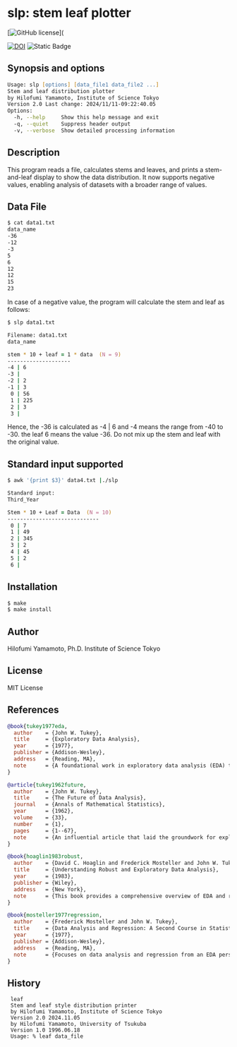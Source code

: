 # slp: stem leaf plotter

[![GitHub license](https://img.shields.io/github/license/yamagen/slp)](

[![DOI](https://zenodo.org/badge/883773387.svg)](https://doi.org/10.5281/zenodo.14061335)
![Static Badge](https://img.shields.io/badge/github-repository-blue?logo=github)

## Synopsis and options

```zsh
Usage: slp [options] [data_file1 data_file2 ...]
Stem and leaf distribution plotter
by Hilofumi Yamamoto, Institute of Science Tokyo
Version 2.0 Last change: 2024/11/11-09:22:40.05
Options:
  -h, --help     Show this help message and exit
  -q, --quiet    Suppress header output
  -v, --verbose  Show detailed processing information
```

## Description

This program reads a file, calculates stems and leaves, and prints a stem-and-leaf display to show the data distribution. It now supports negative values, enabling analysis of datasets with a broader range of values.

## Data File

```zsh
$ cat data1.txt
data_name
-36
-12
-3
5
6
12
12
15
23
```

In case of a negative value, the program will calculate the stem and leaf as follows:

```zsh
$ slp data1.txt

Filename: data1.txt
data_name

stem * 10 + leaf = 1 * data  (N = 9)
--------------------
-4 | 6
-3 |
-2 | 2
-1 | 3
 0 | 56
 1 | 225
 2 | 3
 3 |
```

Hence, the -36 is calculated as -4 | 6 and -4 means the range from -40 to -30.
the leaf 6 means the value -36.
Do not mix up the stem and leaf with the original value.

## Standard input supported

```zsh
$ awk '{print $3}' data4.txt |./slp

Standard input:
Third_Year

Stem * 10 + Leaf = Data  (N = 10)
-----------------------------
 0 | 7
 1 | 49
 2 | 345
 3 | 2
 4 | 45
 5 | 2
 6 |
```

## Installation

```zsh
$ make
$ make install
```

## Author

Hilofumi Yamamoto, Ph.D. Institute of Science Tokyo

## License

MIT License

## References

```bibtex
@book{tukey1977eda,
  author    = {John W. Tukey},
  title     = {Exploratory Data Analysis},
  year      = {1977},
  publisher = {Addison-Wesley},
  address   = {Reading, MA},
  note      = {A foundational work in exploratory data analysis (EDA) that introduced the stem-and-leaf display as a way to visualize data distributions effectively.}
}

@article{tukey1962future,
  author    = {John W. Tukey},
  title     = {The Future of Data Analysis},
  journal   = {Annals of Mathematical Statistics},
  year      = {1962},
  volume    = {33},
  number    = {1},
  pages     = {1--67},
  note      = {An influential article that laid the groundwork for exploratory data analysis and inspired further development of data visualization methods, including the stem-and-leaf display. /home/yamagen/Dropbox/BIBFILES/BookArchive/Book035_20240420/1177704711.pdf}
}

@book{hoaglin1983robust,
  author    = {David C. Hoaglin and Frederick Mosteller and John W. Tukey},
  title     = {Understanding Robust and Exploratory Data Analysis},
  year      = {1983},
  publisher = {Wiley},
  address   = {New York},
  note      = {This book provides a comprehensive overview of EDA and robust statistical methods, covering various visualization techniques, including the stem-and-leaf display.}
}

@book{mosteller1977regression,
  author    = {Frederick Mosteller and John W. Tukey},
  title     = {Data Analysis and Regression: A Second Course in Statistics},
  year      = {1977},
  publisher = {Addison-Wesley},
  address   = {Reading, MA},
  note      = {Focuses on data analysis and regression from an EDA perspective, with insights into data visualization methods that aid in understanding data distributions.}
}
```

## History

```text
 leaf
 Stem and leaf style distribution printer
 by Hilofumi Yamamoto, Institute of Science Tokyo
 Version 2.0 2024.11.05
 by Hilofumi Yamamoto, University of Tsukuba
 Version 1.0 1996.06.18
 Usage: % leaf data_file
```
